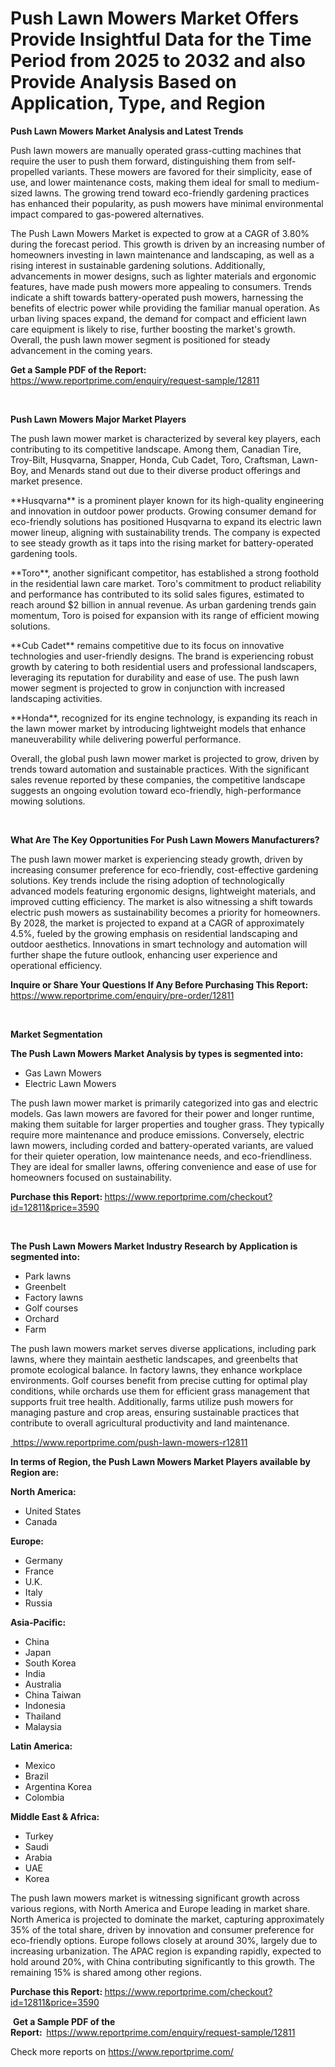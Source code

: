 <p><h1>Push Lawn Mowers Market Offers Provide Insightful Data for the Time Period from 2025 to 2032 and also Provide Analysis Based on Application, Type, and Region</h1></p><p><strong>Push Lawn Mowers Market Analysis and Latest Trends</strong></p>
<p><p>Push lawn mowers are manually operated grass-cutting machines that require the user to push them forward, distinguishing them from self-propelled variants. These mowers are favored for their simplicity, ease of use, and lower maintenance costs, making them ideal for small to medium-sized lawns. The growing trend toward eco-friendly gardening practices has enhanced their popularity, as push mowers have minimal environmental impact compared to gas-powered alternatives.</p><p>The Push Lawn Mowers Market is expected to grow at a CAGR of 3.80% during the forecast period. This growth is driven by an increasing number of homeowners investing in lawn maintenance and landscaping, as well as a rising interest in sustainable gardening solutions. Additionally, advancements in mower designs, such as lighter materials and ergonomic features, have made push mowers more appealing to consumers. Trends indicate a shift towards battery-operated push mowers, harnessing the benefits of electric power while providing the familiar manual operation. As urban living spaces expand, the demand for compact and efficient lawn care equipment is likely to rise, further boosting the market's growth. Overall, the push lawn mower segment is positioned for steady advancement in the coming years.</p></p>
<p><strong>Get a Sample PDF of the Report:&nbsp;</strong> <a href="https://www.reportprime.com/enquiry/request-sample/12811?utm_campaign=2470&utm_medium=2&utm_source=Github&utm_content=ia&utm_term=19032025&utm_id=push-lawn-mowers">https://www.reportprime.com/enquiry/request-sample/12811</a></p>
<p>&nbsp;</p>
<p><strong>Push Lawn Mowers Major Market Players</strong></p>
<p><p>The push lawn mower market is characterized by several key players, each contributing to its competitive landscape. Among them, Canadian Tire, Troy-Bilt, Husqvarna, Snapper, Honda, Cub Cadet, Toro, Craftsman, Lawn-Boy, and Menards stand out due to their diverse product offerings and market presence.</p><p>**Husqvarna** is a prominent player known for its high-quality engineering and innovation in outdoor power products. Growing consumer demand for eco-friendly solutions has positioned Husqvarna to expand its electric lawn mower lineup, aligning with sustainability trends. The company is expected to see steady growth as it taps into the rising market for battery-operated gardening tools.</p><p>**Toro**, another significant competitor, has established a strong foothold in the residential lawn care market. Toro's commitment to product reliability and performance has contributed to its solid sales figures, estimated to reach around $2 billion in annual revenue. As urban gardening trends gain momentum, Toro is poised for expansion with its range of efficient mowing solutions.</p><p>**Cub Cadet** remains competitive due to its focus on innovative technologies and user-friendly designs. The brand is experiencing robust growth by catering to both residential users and professional landscapers, leveraging its reputation for durability and ease of use. The push lawn mower segment is projected to grow in conjunction with increased landscaping activities.</p><p>**Honda**, recognized for its engine technology, is expanding its reach in the lawn mower market by introducing lightweight models that enhance maneuverability while delivering powerful performance.</p><p>Overall, the global push lawn mower market is projected to grow, driven by trends toward automation and sustainable practices. With the significant sales revenue reported by these companies, the competitive landscape suggests an ongoing evolution toward eco-friendly, high-performance mowing solutions.</p></p>
<p>&nbsp;</p>
<p><strong>What Are The Key Opportunities For Push Lawn Mowers Manufacturers?</strong></p>
<p><p>The push lawn mower market is experiencing steady growth, driven by increasing consumer preference for eco-friendly, cost-effective gardening solutions. Key trends include the rising adoption of technologically advanced models featuring ergonomic designs, lightweight materials, and improved cutting efficiency. The market is also witnessing a shift towards electric push mowers as sustainability becomes a priority for homeowners. By 2028, the market is projected to expand at a CAGR of approximately 4.5%, fueled by the growing emphasis on residential landscaping and outdoor aesthetics. Innovations in smart technology and automation will further shape the future outlook, enhancing user experience and operational efficiency.</p></p>
<p><strong>Inquire or Share Your Questions If Any Before Purchasing This Report:</strong> <a href="https://www.reportprime.com/enquiry/pre-order/12811?utm_campaign=2470&utm_medium=2&utm_source=Github&utm_content=ia&utm_term=19032025&utm_id=push-lawn-mowers">https://www.reportprime.com/enquiry/pre-order/12811</a></p>
<p>&nbsp;</p>
<p><strong>Market Segmentation</strong></p>
<p><strong>The Push Lawn Mowers Market Analysis by types is segmented into:</strong></p>
<p><ul><li>Gas Lawn Mowers</li><li>Electric Lawn Mowers</li></ul></p>
<p><p>The push lawn mower market is primarily categorized into gas and electric models. Gas lawn mowers are favored for their power and longer runtime, making them suitable for larger properties and tougher grass. They typically require more maintenance and produce emissions. Conversely, electric lawn mowers, including corded and battery-operated variants, are valued for their quieter operation, low maintenance needs, and eco-friendliness. They are ideal for smaller lawns, offering convenience and ease of use for homeowners focused on sustainability.</p></p>
<p><strong>Purchase this Report:&nbsp;</strong><a href="https://www.reportprime.com/checkout?id=12811&price=3590&utm_campaign=2470&utm_medium=2&utm_source=Github&utm_content=ia&utm_term=19032025&utm_id=push-lawn-mowers">https://www.reportprime.com/checkout?id=12811&price=3590</a></p>
<p>&nbsp;</p>
<p><strong>The Push Lawn Mowers Market Industry Research by Application is segmented into:</strong></p>
<p><ul><li>Park lawns</li><li>Greenbelt</li><li>Factory lawns</li><li>Golf courses</li><li>Orchard</li><li>Farm</li></ul></p>
<p><p>The push lawn mowers market serves diverse applications, including park lawns, where they maintain aesthetic landscapes, and greenbelts that promote ecological balance. In factory lawns, they enhance workplace environments. Golf courses benefit from precise cutting for optimal play conditions, while orchards use them for efficient grass management that supports fruit tree health. Additionally, farms utilize push mowers for managing pasture and crop areas, ensuring sustainable practices that contribute to overall agricultural productivity and land maintenance.</p></p>
<p><a href="https://www.reportprime.com/push-lawn-mowers-r12811?utm_campaign=2470&utm_medium=2&utm_source=Github&utm_content=ia&utm_term=19032025&utm_id=push-lawn-mowers">&nbsp;https://www.reportprime.com/push-lawn-mowers-r12811</a></p>
<p><strong>In terms of Region, the Push Lawn Mowers Market Players available by Region are:</strong></p>
<p>
    <p> <strong> North America: </strong>
        <ul>
            <li>United States</li>
            <li>Canada</li>
        </ul>
        </p> 
    <p> <strong> Europe: </strong>
        <ul>
            <li>Germany</li>
            <li>France</li>
            <li>U.K.</li>
            <li>Italy</li>
            <li>Russia</li>
        </ul>
        </p> 
    <p> <strong> Asia-Pacific: </strong>
        <ul>
            <li>China</li>
            <li>Japan</li>
            <li>South Korea</li>
            <li>India</li>
            <li>Australia</li>
            <li>China Taiwan</li>
            <li>Indonesia</li>
            <li>Thailand</li>
            <li>Malaysia</li>
        </ul>
        </p> 
    <p> <strong> Latin America: </strong>
        <ul>
            <li>Mexico</li>
            <li>Brazil</li>
            <li>Argentina Korea</li>
            <li>Colombia</li>
        </ul>
        </p> 
    <p> <strong> Middle East & Africa: </strong>
        <ul>
            <li>Turkey</li>
            <li>Saudi</li>
            <li>Arabia</li>
            <li>UAE</li>
            <li>Korea</li>
        </ul>
    </p>
    </p>
<p><p>The push lawn mowers market is witnessing significant growth across various regions, with North America and Europe leading in market share. North America is projected to dominate the market, capturing approximately 35% of the total share, driven by innovation and consumer preference for eco-friendly options. Europe follows closely at around 30%, largely due to increasing urbanization. The APAC region is expanding rapidly, expected to hold around 20%, with China contributing significantly to this growth. The remaining 15% is shared among other regions.</p></p>
<p><strong>Purchase this Report: </strong><a href="https://www.reportprime.com/checkout?id=12811&price=3590&utm_campaign=2470&utm_medium=2&utm_source=Github&utm_content=ia&utm_term=19032025&utm_id=push-lawn-mowers">https://www.reportprime.com/checkout?id=12811&price=3590</a></p>
<p>&nbsp;<strong>Get a Sample PDF of the Report:&nbsp;&nbsp;</strong><a href="https://www.reportprime.com/enquiry/request-sample/12811?utm_campaign=2470&utm_medium=2&utm_source=Github&utm_content=ia&utm_term=19032025&utm_id=push-lawn-mowers">https://www.reportprime.com/enquiry/request-sample/12811</a></p>
<p><strong></strong></p>
<p>Check more reports on <a href="https://www.reportprime.com/?utm_campaign=2470&utm_medium=2&utm_source=Github&utm_content=ia&utm_term=19032025&utm_id=push-lawn-mowers">https://www.reportprime.com/</a></p>